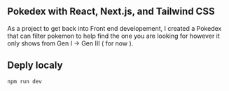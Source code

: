## Pokedex with React, Next.js, and Tailwind CSS

As a project to get back into Front end developement, I created a Pokedex that can filter pokemon to help find the one you are looking for
however it only shows from Gen I -> Gen III ( for now ).

## Deply localy
```
npm run dev
```
